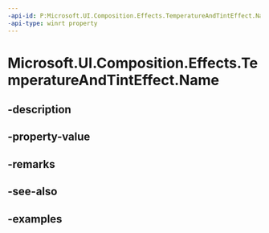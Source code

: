 ```yaml
---
-api-id: P:Microsoft.UI.Composition.Effects.TemperatureAndTintEffect.Name
-api-type: winrt property
---
```


<!-- Property syntax.
public string Name { get;  set; }
-->

# Microsoft.UI.Composition.Effects.TemperatureAndTintEffect.Name

## -description

## -property-value

## -remarks

## -see-also

## -examples

